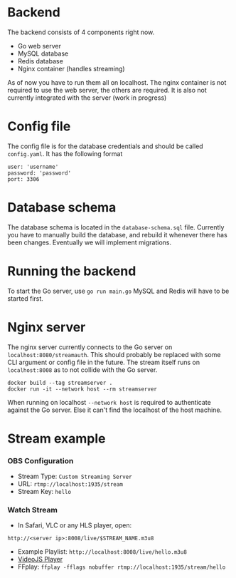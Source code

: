 # Backend

The backend consists of 4 components right now. 
- Go web server
- MySQL database
- Redis database
- Nginx container (handles streaming)

As of now you have to run them all on localhost. The nginx container is not required 
to use the web server, the others are required. It is also not currently integrated 
with the server (work in progress)

# Config file
The config file is for the database credentials and should be called `config.yaml`.
It has the following format 
```
user: 'username'
password: 'password'
port: 3306
```

# Database schema
The database schema is located in the `database-schema.sql` file. Currently you have to manually 
build the database, and rebuild it whenever there has been changes. Eventually we will implement 
migrations. 

# Running the backend
To start the Go server, use `go run main.go`
MySQL and Redis will have to be started first. 

# Nginx server
The nginx server currently connects to the Go server on `localhost:8080/streamauth`.
This should probably be replaced with some CLI argument or config file in the future.
The stream itself runs on `localhost:8008` as to not collide with the Go server.

```
docker build --tag streamserver .
docker run -it --network host --rm streamserver
```

When running on localhost `--network host` is required to authenticate against the 
Go server. Else it can't find the localhost of the host machine.

# Stream example
### OBS Configuration
* Stream Type: `Custom Streaming Server`
* URL: `rtmp://localhost:1935/stream`
* Stream Key: `hello`

### Watch Stream
* In Safari, VLC or any HLS player, open:
```
http://<server ip>:8008/live/$STREAM_NAME.m3u8
```
* Example Playlist: `http://localhost:8008/live/hello.m3u8`
* [VideoJS Player](https://video-dev.github.io/hls.js/stable/demo/?src=http%3A%2F%2Flocalhost%3A8080%2Flive%2Fhello.m3u8)
* FFplay: `ffplay -fflags nobuffer rtmp://localhost:1935/stream/hello`
